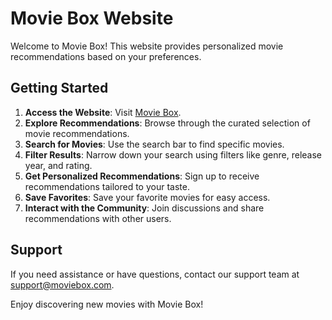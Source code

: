 # Movie Box Website

Welcome to Movie Box! This website provides personalized movie recommendations based on your preferences. 

## Getting Started

1. **Access the Website**: Visit [Movie Box](https://izhereuv.wixstudio.io/movie-box).
2. **Explore Recommendations**: Browse through the curated selection of movie recommendations.
3. **Search for Movies**: Use the search bar to find specific movies.
4. **Filter Results**: Narrow down your search using filters like genre, release year, and rating.
5. **Get Personalized Recommendations**: Sign up to receive recommendations tailored to your taste.
6. **Save Favorites**: Save your favorite movies for easy access.
7. **Interact with the Community**: Join discussions and share recommendations with other users.

## Support

If you need assistance or have questions, contact our support team at support@moviebox.com.

Enjoy discovering new movies with Movie Box!
